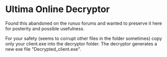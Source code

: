 # Ultima Online Decryptor

Found this abandoned on the runuo forums and wanted to preserve it here for posterity and possible usefulness.

For your safety (seems to corrupt other files in the folder sometimes) copy only your client.exe into the decryptor folder. The decryptor generates a new exe file "Decrypted_client.exe". 